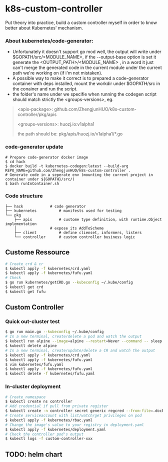 # k8s-custom-controller
Put theory into practice, build a custom controller myself in order to know better about Kubernetes' mechanism.

### About kubernetes/code-generator:
- Unfortunately it doesn't support go mod well, the output will write under $GOPATH/src/<MODULE_NAME>, if the --output-base option is set it generate the <OUTPUT_PATH>/<MODULE_NAME> , in a word it just can't merge the generated code in the current module under the current path we're working on (if i'm not mistaken).
- A possible way to make it correct is to prepared a code-generator container with deps installed, mount the workdir under $GOPATH/src in the conainer and run the script.
- the folder's name under <apis-package> we specifie when running the codegen script should match strictly the \<groups-versions\>, eg.
> \<apis-package\>:     github.com/ZhengjunHUO/k8s-custom-controller/pkg/apis
>
> \<groups-versions\>:  huozj.io:v1alpha1
>
> the path should be: pkg/apis/huozj.io/v1alpha1/*.go

### code-generator update
```
# Prepare code-generator docker image
$ cd hack
$ docker build -t kubernetes-codegen:latest --build-arg REPO_NAME=github.com/ZhengjunHUO/k8s-custom-controller .
# Generate code in a seperate env (mounting the current project in container under ${GOPATH}/src/)
$ bash runInContainer.sh
```

### Code structure
```
├── hack			# code generator
├── kubernetes			# manifests used for testing
└── pkg
    ├── apis			# custome type definition, with runtime.Object implementation
    │				# expose its AddToScheme
    ├── client			# define clienset, informers, listers
    └── controller		# custom controller business logic
```
    
## Custome Ressource
```bash
# Create crd & cr
$ kubectl apply -f kubernetes/crd.yaml
$ kubectl apply -f kubernetes/fufu.yaml
# Check
$ go run kubernetes/getCRD.go --kubeconfig ~/.kube/config
$ kubectl get crd
$ kubectl get fufu
```

## Custom Controller
### Quick out-cluster test
```bash
$ go run main.go --kubeconfig ~/.kube/config
# In a new terminal, create/delete a pod and watch the output
$ kubectl run alpine --image=alpine --restart=Never --command -- sleep infinity
$ kubectl delete alpine
# In a new terminal, create/update/delete a CR and watch the output
$ kubectl apply -f kubernetes/crd.yaml
$ kubectl apply -f kubernetes/fufu.yaml
$ vim kubernetes/fufu.yaml
$ kubectl apply -f kubernetes/fufu.yaml
$ kubectl delete -f kubernetes/fufu.yaml
```

### In-cluster deployment
```bash
# Create namespace
$ kubectl create ns controller
# Add credential if pull from private register
$ kubectl create -n controller secret generic regcred --from-file=.dockerconfigjson=<PATH/TO/.docker/config> --type=kubernetes.io/dockerconfigjson
# Create serviceaccount with list/watch/get privileges on pod
$ kubectl apply -f kubernetes/rbac.yaml
# Change the image's value to your registry in deployment.yaml
$ kubectl apply -f kubernetes/deployment.yaml
# Check the controller pod's output
$ kubectl logs -f custom-controller-xxx
```

## TODO: helm chart
